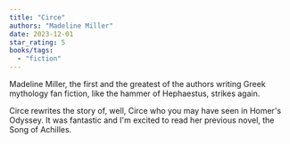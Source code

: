 ```yaml
---
title: "Circe"
authors: "Madeline Miller"
date: 2023-12-01
star_rating: 5
books/tags:
  - "fiction"
---
```


Madeline Miller, the first and the greatest of the authors writing Greek
mythology fan fiction, like the hammer of Hephaestus, strikes again.

Circe rewrites the story of, well, Circe who you may have seen in Homer's
Odyssey. It was fantastic and I'm excited to read her previous novel, the Song
of Achilles.

<!--more-->
